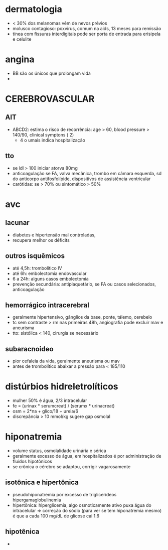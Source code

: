 # dermatologia
- < 30% dos melanomas vêm de nevos prévios
- molusco contagioso: poxvirus, comum na aids, 13 meses para remissão
- tínea com fissuras interdigitais pode ser porta de entrada para erisipela e celulite

# angina
- BB são os únicos que prolongam vida
- 
# CEREBROVASCULAR
## AIT
- ABCD2: estima o risco de recorrência: age > 60, blood pressure > 140/90, clinical symptons ( 2) 
    - 4 o umais indica hospitalização
## tto
- se ldl > 100 iniciar atorva 80mg
- anticoagulação se FA, valva mecânica, trombo em câmara esquerda, sd do anticorpo antifosfolípide, dispositivos de assistência ventricular
- carótidas: se > 70%  ou sintomático > 50%
# avc
## lacunar
- diabetes e hipertensão mal controladas, 
- recupera melhor os déficits
## outros isquêmicos
- até 4,5h: trombolítico IV
- até 6h: embolectomia endovascular
- 6 a 24h: alguns casos embolectomia
- prevenção secundária: antiplaquetário, se FA ou casos selecionados, anticoagulação
## hemorrágico intracerebral
- geralmente hipertensivo, gânglios da base, ponte, tálemo, cerebelo 
- tc sem contraste > rm nas primeiras 48h, angiografia pode excluir mav e aneurisma
- tto: sistólica < 140, cirurgia se necessário
## subaracnoideo
- pior cefaleia da vida, geralmente aneurisma ou mav
- antes de trombolítico abaixar a pressão para < 185/110

# distúrbios hidreletrolíticos
- mulher 50% é água, 2/3 intracelular
- fe = (urinax * serumcreat) / (serumx * urinacreat)
- osm = 2*na + glico/18 + ureia/6
- discrepância > 10 mmol/kg sugere gap osmolal


# hiponatremia
- volume status, osmolalidade urinária e sérica
- geralmente excesso de água, em hospitalizados é por administração de fluidos hipotônicos
- se crônica o cérebro se adaptou, corrigir vagarosamente 
## isotônica e hipertônica
- pseudohiponatremia por excesso de triglicerídeos hipergamaglobulinemia 
- hipertônica: hiperglicemia, algo osmoticamente ativo puxa água do intracelular => correção do sódio (para ver se tem hiponatremia mesmo) é que a cada 100 mg/dL de glicose cai 1.6
## hipotênica
-  




    


